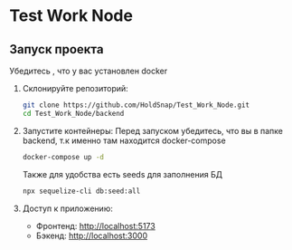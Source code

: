 # Test Work Node

## Запуск проекта
Убедитесь , что у вас установлен docker
1. Склонируйте репозиторий:
   ```bash
   git clone https://github.com/HoldSnap/Test_Work_Node.git
   cd Test_Work_Node/backend
   ```

2. Запустите контейнеры:
   Перед запуском убедитесь, что вы в папке backend, т.к именно там находится docker-compose
   ```bash
   docker-compose up -d 
   ```
    Также для удобства есть seeds для заполнения БД
   ```bash
   npx sequelize-cli db:seed:all
   ```
3. Доступ к приложению:
   - Фронтенд: [http://localhost:5173](http://localhost:5173)
   - Бэкенд: [http://localhost:3000](http://localhost:3000)

